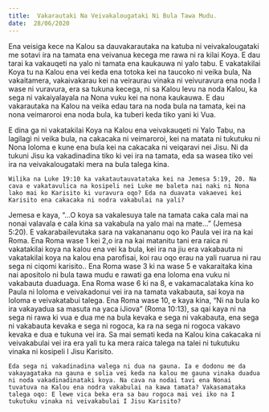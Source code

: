 ```yaml
---
title:  Vakarautaki Na Veivakalougataki Ni Bula Tawa Mudu.
date:  28/06/2020
---
```


Ena veisiga kece na Kalou sa dauvakarautaka na katuba ni veivakalougataki me sotavi ira na tamata ena veivanua kecega me rawa ni ra kilai Koya. E dau tarai ka vakauqeti na yalo ni tamata ena kaukauwa ni yalo tabu. E vakatakilai Koya tu na Kalou ena vei keda ena totoka kei na taucoko ni veika bula, Na vakaitamera, vakaivakarau kei na veiraurau vinaka ni veivuravura ena noda I wase ni vuravura, era sa tukuna kecega, ni sa Kalou levu na noda Kalou, ka sega ni vakaiyalayala na Nona vuku kei na nona kaukauwa. E dau vakarautaka na Kalou na veika edau tara na noda bula na tamata, kei na nona veimaroroi ena noda bula, ka tuberi keda tiko yani ki Vua.

E dina ga ni vakatakilai Koya na Kalou ena veivakauqeti ni Yalo Tabu, na lagilagi ni veika bula, na cakacaka ni veimaroroi, kei na matata ni tukutuku ni Nona loloma e kune ena bula kei na cakacaka ni veiqaravi nei Jisu. Ni da tukuni Jisu ka vakadinadina tiko ki vei ira na tamata, eda sa wasea tiko vei ira na veivakalougataki mera na bula talega kina.

`Wilika na Luke 19:10 ka vakatautauvatataka kei na Jemesa 5:19, 20. Na cava e vakatavulica na kosipeli nei Luke me baleta nai naki ni Nona lako mai ko Karisito ki vuravura oqo? Eda na duavata vakaevei kei Karisito ena cakacaka ni nodra vakabulai na yali?`

Jemesa e kaya, “…O koya sa vakalesuya tale na tamata caka cala mai na nonai valavala e cala kina sa vakabula na yalo mai na mate…” (Jemesa 5:20). E vakarabailevutaka sara na vakanananu oqo ko Paula vei ira na kai Roma. Ena Roma wase 1 kei 2,o ira na kai matanitu tani era raica ni vakatakilai koya na kalou ena vei ka bula, kei ira na jiu era vakabauta ni vakatakilai koya na kalou ena parofisai, koi rau oqo erau na yali ruarua ni rau sega ni ciqomi karisito.. Ena Roma wase 3 ki na wase 5 e vakaraitaka kina nai apositolo ni bula tawa mudu e rawati ga ena loloma ena vuku ni vakabauta duaduaga. Ena Roma wase 6 ki na 8, e vakamacalataka kina ko Paula ni loloma e veivakadonui vei ira na tamata vakabauta, sai koya na loloma e veivakatabui talega. Ena Roma wase 10, e kaya kina, “Ni na bula ko ira vakayadua sa masuta na yaca iJiova” (Roma 10:13), sa qai kaya ni na sega ni rawa ki vua e dua me na bula kevaka e sega ni vakabauta, ena sega ni vakabauta kevaka e sega ni rogoca, ka ra na sega ni rogoca vakavo kevaka e dua e tukuna vei ira. Sa mai semati keda na Kalou kina cakacaka ni veivakabulai vei ira era yali tu ka mera raica talega na talei ni tukutuku vinaka ni kosipeli I Jisu Karisito.

`Eda sega ni vakadinadina walega ni dua na gauna. Ia e dodonu me da vakayagataka na gauna e solia vei keda na kalou me gauna vinaka duadua ni noda vakadinadinataki koya. Na cava na nodai tavi ena Nonai tuvatuva na Kalou ena nodra vakabulai na kawa tamata? Vakasamataka talega oqo: E lewe vica beka era sa bau rogoca mai vei iko na I tukutuku vinaka ni veivakabulai I Jisu Karisito?`